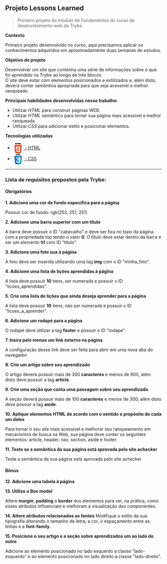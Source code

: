 ## Projeto Lessons Learned

> Primeiro projeto do módulo de Fundamentos do curso de desenvolvimento web da Trybe.

**Contexto**

Primeiro projeto desenvolvido no curso, aqui precisamos aplicar os conhecimentos adquiridos em aproximadamente duas semanas de estudos.

**Objetivo do projeto**

Desenvolver um site que contenha uma série de informações sobre o que foi aprendido na Trybe ao longo de três blocos. \
O site deve estar com elementos posicionados e estilizados e, além disto, deverá conter semântica apropriada para que seja acessível e melhor ranqueado.

**Principais habilidades desenvolvidas nesse trabalho:**

* Utilizar _HTML_ para construir páginas WEB.
* Utilizar _HTML_ semântico para tornar sua página mais acessível e melhor ranqueada.
* Utilizar _CSS_ para adicionar estilo e posicionar elementos.

**Tecnologias utilizadas**
- <a href="https://www.w3.org/html/"><img src="https://raw.githubusercontent.com/devicons/devicon/master/icons/html5/html5-original-wordmark.svg" title="HTML5" title="HTML" align="center" height="35" /> - HTML </a>
- <a href="https://www.w3schools.com/css/"><img src="https://raw.githubusercontent.com/devicons/devicon/master/icons/css3/css3-original-wordmark.svg" title="CCS3" title="CSS" align="center" height="35"/> - CSS </a>

---

### Lista de requisitos propostos pela Trybe:

#### Obrigatórios

**1. Adicione uma cor de fundo específica para a página**

Possuir cor de fundo: rgb(253, 251, 251)

**2. Adicione uma barra superior com um título**

A barra deve possuir o ID "cabecalho" e deve ser fixa no topo da página com a propriedade top tendo o valor **0**. O título deve estar dentro da barra e ser um elemento **h1** com ID "titulo".

**3. Adicione uma foto sua à página**

A foto deve ser inserida utilizando uma tag **img** com o ID "minha_foto".

**4. Adicione uma lista de lições aprendidas à página**

A lista deve possuir **10** itens, ser numerada e possuir o ID "licoes_aprendidas".

**5. Crie uma lista de lições que ainda deseja aprender para a página**

A lista deve possuir **10** itens, não ser numerada e possuir o ID "licoes_a_aprender".

**6. Adicione um rodapé para a página**

O rodapé deve utilizar a tag **footer** e possuir o ID "rodape".

**7. Insira pelo menos um link externo na página**

A configuração desse link deve ser feita para abrir em uma nova aba do navegador

**8. Crie um artigo sobre seu aprendizado**

O artigo deverá possuir mais de 300 **caracteres** e menos de 600, além disto deve possuir a tag **article**.

**9. Crie uma seção que conta uma passagem sobre seu aprendizado**

A seção deverá possuir mais de 100 **caracteres** e menos de 300, além disto deve possuir a tag **aside**.

**10. Aplique elementos HTML de acordo com o sentido e propósito de cada um deles**

Para tornar o seu site mais acessível e melhorar seu ranqueamento em mecanismos de busca na Web, sua página deve conter os seguintes elementos: article, header, nav, section, aside e footer.

**11. Teste se a semântica da sua página está aprovada pelo site achecker**

Teste a semântica da sua página está aprovada pelo site achecker

#### Bônus

**12. Adicione uma tabela à página**

**13. Utilize o Box model**

Altere **margin**, **padding** e **border** dos elementos para ver, na prática, como esses atributos influenciam e melhoram a visualização dos componentes.

**14. Altere atributos relacionados as fontes**
Modifique o estilo da sua tipografia alterando o tamanho de letra, a cor, o espaçamento entre as linhas e a **font-family**.

**15. Posicione o seu artigo e a seção sobre aprendizados um ao lado do outro**

Adicione ao elemento posicionado no lado esquerdo a classe "lado-esquerdo" e ao elemento posicionado no lado direito a classe "lado-direito".


